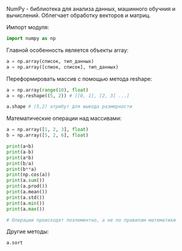 NumPy - библиотека для анализа данных, машинного обучния и вычислений. Облегчает обработку векторов и матриц.

Импорт модуля:
```python
import numpy as np
```

Главной особенность является объекты array:
```python
a = np.array(список, тип_данных)
a = np.array([спиок, список], тип_данных)
```
Переформировать массив с помощью метода reshape:
```python
a = np.array(range(10), float)
a = np.reshape((5, 2)) # [[0, 1], [2, 3] ...]

a.shape # (5,2) атрибут для вывода размерности
```
Математические операции над массивами:

```python
a = np.array([1, 2, 3], float)
b = np.array([5, 2, 6], float)

print(a+b)
print(a-b)
print(a*b)
print(b/a)
print(b**a)
print(np.cos(a))
print(a.sum())
print(a.prod())
print(a.mean())
print(a.std())
print(a.min())
print(a.max())

# Операции происходят поэлементно, а не по правилам математики
```
Другие методы:

```
a.sort
```
